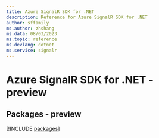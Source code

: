 ```yaml
---
title: Azure SignalR SDK for .NET
description: Reference for Azure SignalR SDK for .NET
author: sffamily
ms.author: zhshang
ms.data: 08/03/2023
ms.topic: reference
ms.devlang: dotnet
ms.service: signalr
---
```

# Azure SignalR SDK for .NET - preview
## Packages - preview
[!INCLUDE [packages](signalr-index.md)]